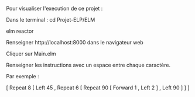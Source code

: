 Pour visualiser l'execution de ce projet :

Dans le terminal :
cd Projet-ELP/ELM

elm reactor

Renseigner http://localhost:8000 dans le navigateur web

Cliquer sur Main.elm

Renseigner les instructions avec un espace entre chaque caractère.

Par exemple :

[ Repeat 8 [ Left 45 , Repeat 6 [ Repeat 90 [ Forward 1 , Left 2 ] , Left 90 ] ] ]
